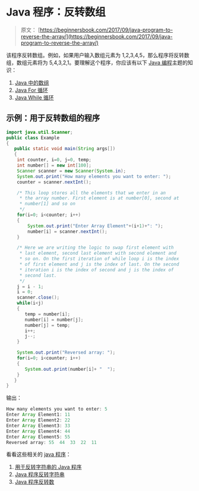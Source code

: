 # Java 程序：反转数组

> 原文： [https://beginnersbook.com/2017/09/java-program-to-reverse-the-array/](https://beginnersbook.com/2017/09/java-program-to-reverse-the-array/)

该程序反转数组。例如，如果用户输入数组元素为 1,2,3,4,5，那么程序将反转数组，数组元素将为 5,4,3,2,1。要理解这个程序，你应该有以下 [Java 编程](https://beginnersbook.com/java-tutorial-for-beginners-with-examples/)主题的知识：

1.  [Java 中的数组](https://beginnersbook.com/2013/05/java-arrays/)
2.  [Java For 循环](https://beginnersbook.com/2015/03/for-loop-in-java-with-example/)
3.  [Java While 循环](https://beginnersbook.com/2015/03/while-loop-in-java-with-examples/)

## 示例：用于反转数组的程序

```java
import java.util.Scanner;
public class Example
{
   public static void main(String args[])
   {
	int counter, i=0, j=0, temp;
	int number[] = new int[100];
	Scanner scanner = new Scanner(System.in);
	System.out.print("How many elements you want to enter: ");
	counter = scanner.nextInt();

	/* This loop stores all the elements that we enter in an 
	 * the array number. First element is at number[0], second at 
	 * number[1] and so on
	 */
	for(i=0; i<counter; i++)
	{
	    System.out.print("Enter Array Element"+(i+1)+": ");
	    number[i] = scanner.nextInt();
	}

	/* Here we are writing the logic to swap first element with
	 * last element, second last element with second element and
	 * so on. On the first iteration of while loop i is the index 
	 * of first element and j is the index of last. On the second
	 * iteration i is the index of second and j is the index of 
	 * second last.
	 */
	j = i - 1;     
	i = 0;         
	scanner.close();
	while(i<j)
	{
  	   temp = number[i];
	   number[i] = number[j];
	   number[j] = temp;
	   i++;
	   j--;
	}

	System.out.print("Reversed array: ");
	for(i=0; i<counter; i++)
	{
	   System.out.print(number[i]+ "  ");
	}       
   }
}
```

输出：

```java
How many elements you want to enter: 5
Enter Array Element1: 11
Enter Array Element2: 22
Enter Array Element3: 33
Enter Array Element4: 44
Enter Array Element5: 55
Reversed array: 55  44  33  22  11
```

看看这些相关的 [java 程序](https://beginnersbook.com/2017/09/java-examples/)：

1.  [用于反转字符串的 Java 程序](https://beginnersbook.com/2017/09/java-program-to-reverse-words-in-a-string/)
2.  [Java 程序反转字符串](https://beginnersbook.com/2017/09/java-program-to-reverse-a-string-using-recursion/)
3.  [Java 程序反转数](https://beginnersbook.com/2014/01/java-program-to-reverse-a-number/)
